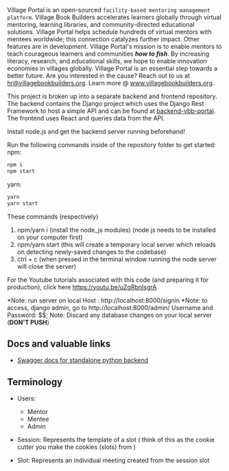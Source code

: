 Village Portal is an open-sourced `facility-based mentoring management platform`. Village Book Builders accelerates learners globally through virtual mentoring, learning libraries, and community-directed educational solutions. Village Portal helps schedule hundreds of virtual mentors with mentees worldwide; this connection catalyzes further impact. Other features are in development. Village Portal's mission is to enable mentors to teach courageous learners and communities <strong><em>how to fish</em></strong>. By increasing literacy, research, and educational skills, we hope to enable innovation economies in villages globally. Village Portal is an essential step towards a better future. Are you interested in the cause? Reach out to us at hr@villagebookbuilders.org. Learn more @ www.villagebookbuilders.org.

This project is broken up into a separate backend and frontend repository. The backend contains the Django project which uses the Django Rest Framework to host a simple API and can be found at [backend-vbb-portal](https://github.com/VilllageBookBuilders/backend-vbb-portal). The frontend uses React and queries data from the API.

Install node.js and get the backend server running beforehand!

Run the following commands inside of the repository folder to get started:
npm:

```bash
npm i
npm start
```

yarn:

```bash
yarn
yarn start
```

These commands (respectively)

1. npm/yarn i (install the node_js modules) (node js needs to be installed on your computer first)
2. npm/yarn start (this will create a temporary local server which reloads on detecting newly-saved changes to the codebase)
3. ctrl + c (when pressed in the terminal window running the node server will close the server)

For the Youtube tutorials associated with this code (and preparing it for production), click here https://youtu.be/uZgRbnIsgrA

*Note: run server on local Host : http://localhost:8000/signin
*Note: to access, django admin, go to http://localhost:8000/admin/
Username and Password: \$\$;
Note: Discard any database changes on your local server (**DON'T PUSH**)

## Docs and valuable links

- [Swagger docs for standalone python backend ](https://vbb-backend.herokuapp.com/swagger/)

## Terminology

- Users:

  - Mentor
  - Mentee
  - Admin

- Session: Represents the template of a slot ( think of this as the cookie cutter you make the cookies (slots) from )

- Slot: Represents an individual meeting created from the session slot
